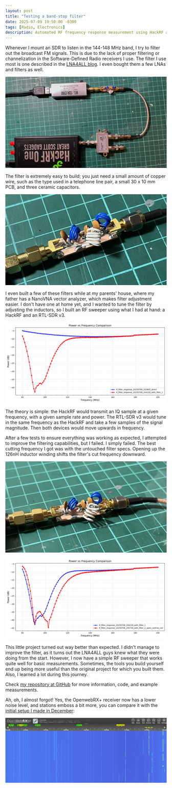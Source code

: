 ```yaml
---
layout: post
title: "Testing a band-stop filter"
date: 2025-07-09 19:50:00 -0300
tags: [Radio, Electronics]
description: Automated RF frequency response measurement using HackRF and RTL-SDR
---
```


Whenever I mount an SDR to listen in the 144-148 MHz band, I try to filter out the broadcast FM signals. This is due to the lack of proper filtering or channelization in the Software-Defined Radio receivers I use. The filter I use most is one described in the [LNA4ALL blog](http://lna4all.blogspot.com/2015/10/diy-fm-trap-or-88-108-mhz-band-stop.html). I even bought them a few LNAs and filters as well.

![Complete setup](../assets/images/band-stop-filter-1/complete.jpg)

The filter is extremely easy to build; you just need a small amount of copper wire, such as the type used in a telephone line pair, a small 30 x 10 mm PCB, and three ceramic capacitors.

![Filter in detail](../assets/images/band-stop-filter-1/filter_detail.jpg)

I even built a few of these filters while at my parents' house, where my father has a NanoVNA vector analyzer, which makes filter adjustment easier. I don't have one at home yet, and I wanted to tune the filter by adjusting the inductors, so I built an RF sweeper using what I had at hand: a HackRF and an RTL-SDR v3.

![No filter vs filter comparison](../assets/images/band-stop-filter-1/Figure_1_filter_comparison.png)

The theory is simple: the HackRF would transmit an IQ sample at a given frequency, with a given sample rate and power. The RTL-SDR v3 would tune in the same frequency as the HackRF and take a few samples of the signal magnitude. Then both devices would move upwards in frequency.

After a few tests to ensure everything was working as expected, I attempted to improve the filtering capabilities, but I failed. I simply failed. The best cutting frequency I got was with the untouched filter specs. Opening up the 126nH inductor winding shifts the filter's cut frequency downward.

![Coil winding open](../assets/images/band-stop-filter-1/filter_coil_open.jpg)


![Coil winding open results](../assets/images/band-stop-filter-1/Figure_2_filter_open_coil.png)

This little project turned out way better than expected. I didn't manage to improve the filter, as it turns out the LNA4ALL guys knew what they were doing from the start. However, I now have a simple RF sweeper that works quite well for basic measurements. Sometimes, the tools you build yourself end up being more useful than the original project for which you built them. Also, I learned a lot during this journey.

Check [my repository at GitHub](https://github.com/reynico/rf-response-sweep) for more information, code, and example measurements.


Ah, oh, I almost forgot! Yes, the OpenwebRX+ receiver now has a lower noise level, and stations emboss a bit more, you can compare it with the [initial setup I made in December](https://blog.nico.ninja/dual-band-openwebrx/):

![Current noise level and signals](../assets/images/band-stop-filter-1/openwebrx_filtered.png)
